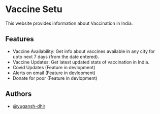 # Vaccine Setu
This website provides information about Vaccination in India.


## Features

- Vaccine Availability: Get info about vaccines available in any city for upto next 7 days (from the date entered).
- Vaccine Updates: Get latest updated stats of vaccination in India.
- Covid Updates (Feature in devlopment)
- Alerts on email (Feature in devlopment)
- Donate for poor (Feature in devlopment)

  
## Authors

- [@yugansh-dhir](https://www.github.com/yugansh-dhir)
